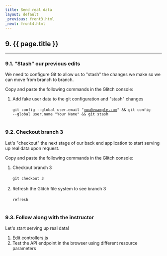 ```yaml
---
title: Send real data
layout: default
_previous: front3.html
_next: front4.html
---
```


## 9. {{ page.title }}

---

### 9.1. "Stash" our previous edits

We need to configure Git to allow us to "stash" the changes we make so we can move from branch to branch.

Copy and paste the following commands in the Glitch console:

1. Add fake user data to the git configuration and "stash" changes<br><br><code>git config --global user.email "you@example.com" && git config --global user.name "Your Name" && git stash</code><br><br>

### 9.2. Checkout branch 3

Let's "checkout" the next stage of our back end application to start serving up real data upon request.

Copy and paste the following commands in the Glitch console:

1. Checkout branch 3<br><br><code>git checkout 3</code><br><br>
2. Refresh the Glitch file system to see branch 3<br><br><code>refresh</code><br><br>

### 9.3. Follow along with the instructor

Let's start serving up real data!

1. Edit controllers.js
2. Test the API endpoint in the browser using different resource parameters

